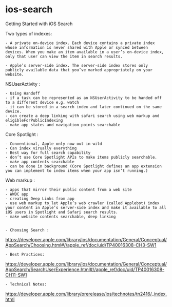# ios-search
Getting Started with iOS Search

Two types of indexes:

	- A private on-device index. Each device contains a private index whose information is never shared with Apple or synced between devices. When you make an item available in a user’s on-device index, only that user can view the item in search results.

	- Apple’s server-side index. The server-side index stores only publicly available data that you’ve marked appropriately on your website.

NSUserActivity : 

	- Using Handoff
	- if a task can be represented as an NSUserActivity to be handed off to a different device e.g. watch
	- it can be stored in a search index and later continued on the same device.
	- can create a deep linking with safari search using web markup and eligibleForPublicIndexing
	- make app states and navigation points searchable

Core Spotlight :

	- Conventional, Apple only now out in wild
	- Can index virually everything
	- Best way for full search capability
	- don’t use Core Spotlight APIs to make items publicly searchable.
	- make app contents searchable
	- can be done in background (Core Spotlight defines an app extension you can implement to index items when your app isn’t running.)
	
Web markup : 

	- apps that mirror their public content from a web site
	- WWDC app
	- creating Deep Links from app
	- use web markup to let Apple’s web crawler (called Applebot) index your content in Apple’s server-side index and make it available to all iOS users in Spotlight and Safari search results.
	- make website contents searchable, deep linking
	

	- Choosing Search : 
https://developer.apple.com/library/ios/documentation/General/Conceptual/AppSearch/Choosing.html#//apple_ref/doc/uid/TP40016308-CH3-SW1

	- Best Practices: 
https://developer.apple.com/library/ios/documentation/General/Conceptual/AppSearch/SearchUserExperience.html#//apple_ref/doc/uid/TP40016308-CH11-SW1

	- Technical Notes:
https://developer.apple.com/library/prerelease/ios/technotes/tn2416/_index.html
